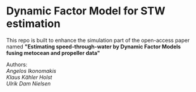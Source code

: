 # Dynamic Factor Model for STW estimation

This repo is built to enhance the simulation part of the open-access paper named **"Estimating speed-through-water by Dynamic Factor Models fusing metocean and propeller data"**

Authors:   
*Angelos Ikonomakis*     
*Klaus Kähler Holst*     
*Ulrik Dam Nielsen*    



